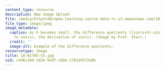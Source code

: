 ```yaml
---
content_type: resource
description: New image Upload
file: /media/https%3A/open-learning-course-data-rc.s3.amazonaws.com/18-01-single-variable-calculus-fall-2005/c4d6c36d16269e9fc6bb2783291f2a0b_18-01f05-th.jpg
file_type: image/jpeg
image_metadata:
  caption: As h becomes small, the difference quotients \[sin(x+h)-sin(x)\]/h limit
    to cos(x), the derivative of sin(x). (Image by Prof. Starr.)
  credit: ''
  image-alt: Example of the difference quotients.
resourcetype: Image
title: 18-01f05-th.jpg
uid: c4d6c36d-1626-9e9f-c6bb-2783291f2a0b
---
```

